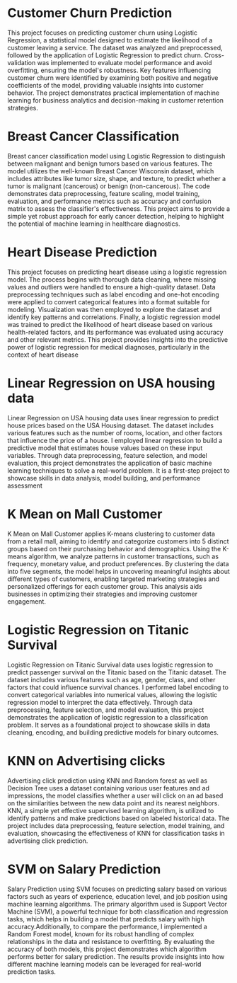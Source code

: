 # Customer Churn Prediction
This project focuses on predicting customer churn using Logistic Regression, a statistical model designed to estimate the likelihood of a customer leaving a service. The dataset was analyzed and preprocessed, followed by the application of Logistic Regression to predict churn. Cross-validation was implemented to evaluate model performance and avoid overfitting, ensuring the model's robustness. Key features influencing customer churn were identified by examining both positive and negative coefficients of the model, providing valuable insights into customer behavior. The project demonstrates practical implementation of machine learning for business analytics and decision-making in customer retention strategies.
# Breast Cancer Classification
Breast cancer classification model using Logistic Regression to distinguish between malignant and benign tumors based on various features. The model utilizes the well-known Breast Cancer Wisconsin dataset, which includes attributes like tumor size, shape, and texture, to predict whether a tumor is malignant (cancerous) or benign (non-cancerous). The code demonstrates data preprocessing, feature scaling, model training, evaluation, and performance metrics such as accuracy and confusion matrix to assess the classifier's effectiveness. This project aims to provide a simple yet robust approach for early cancer detection, helping to highlight the potential of machine learning in healthcare diagnostics.
# Heart Disease Prediction
This project focuses on predicting heart disease using a logistic regression model. The process begins with thorough data cleaning, where missing values and outliers were handled to ensure a high-quality dataset. Data preprocessing techniques such as label encoding and one-hot encoding were applied to convert categorical features into a format suitable for modeling. Visualization was then employed to explore the dataset and identify key patterns and correlations. Finally, a logistic regression model was trained to predict the likelihood of heart disease based on various health-related factors, and its performance was evaluated using accuracy and other relevant metrics. This project provides insights into the predictive power of logistic regression for medical diagnoses, particularly in the context of heart disease
# Linear Regression on USA housing data
Linear Regression on USA housing data uses linear regression to predict house prices based on the USA Housing dataset. The dataset includes various features such as the number of rooms, location, and other factors that influence the price of a house. I employed linear regression to build a predictive model that estimates house values based on these input variables. Through data preprocessing, feature selection, and model evaluation, this project demonstrates the application of basic machine learning techniques to solve a real-world problem. It is a first-step project to showcase skills in data analysis, model building, and performance assessment
# K Mean on Mall Customer
K Mean on Mall Customer applies K-means clustering to customer data from a retail mall, aiming to identify and categorize customers into 5 distinct groups based on their purchasing behavior and demographics. Using the K-means algorithm, we analyze patterns in customer transactions, such as frequency, monetary value, and product preferences. By clustering the data into five segments, the model helps in uncovering meaningful insights about different types of customers, enabling targeted marketing strategies and personalized offerings for each customer group. This analysis aids businesses in optimizing their strategies and improving customer engagement.
# Logistic Regression on Titanic Survival 
Logistic Regression on Titanic Survival data uses logistic regression to predict passenger survival on the Titanic based on the Titanic dataset. The dataset includes various features such as age, gender, class, and other factors that could influence survival chances. I performed label encoding to convert categorical variables into numerical values, allowing the logistic regression model to interpret the data effectively. Through data preprocessing, feature selection, and model evaluation, this project demonstrates the application of logistic regression to a classification problem. It serves as a foundational project to showcase skills in data cleaning, encoding, and building predictive models for binary outcomes.
# KNN on Advertising clicks
Advertising click prediction using KNN and Random forest as well as Decision Tree uses a dataset containing various user features and ad impressions, the model classifies whether a user will click on an ad based on the similarities between the new data point and its nearest neighbors. KNN, a simple yet effective supervised learning algorithm, is utilized to identify patterns and make predictions based on labeled historical data. The project includes data preprocessing, feature selection, model training, and evaluation, showcasing the effectiveness of KNN for classification tasks in advertising click prediction.
# SVM on Salary Prediction
Salary Prediction using SVM focuses on predicting salary based on various factors such as years of experience, education level, and job position using machine learning algorithms. The primary algorithm used is Support Vector Machine (SVM), a powerful technique for both classification and regression tasks, which helps in building a model that predicts salary with high accuracy.Additionally, to compare the performance, I implemented a Random Forest model, known for its robust handling of complex relationships in the data and resistance to overfitting. By evaluating the accuracy of both models, this project demonstrates which algorithm performs better for salary prediction. The results provide insights into how different machine learning models can be leveraged for real-world prediction tasks.
